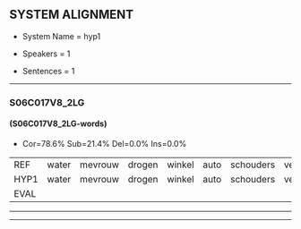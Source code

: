 
## SYSTEM ALIGNMENT

- System Name = hyp1

- Speakers = 1

- Sentences = 1

---

### S06C017V8_2LG

#### (S06C017V8_2LG-words)

- Cor=78.6%	Sub=21.4%	Del=0.0%	Ins=0.0%

|  |  |  |  |  |  |  |  |  |  |  |  |  |  |  |  |  |  |  |  |  |  |  |  |  |  |  |  |  |  |  |  |  |  |  |  |  |  |  |  |  |  |  |
|:--- |:---:|:---:|:---:|:---:|:---:|:---:|:---:|:---:|:---:|:---:|:---:|:---:|:---:|:---:|:---:|:---:|:---:|:---:|:---:|:---:|:---:|:---:|:---:|:---:|:---:|:---:|:---:|:---:|:---:|:---:|:---:|:---:|:---:|:---:|:---:|:---:|:---:|:---:|:---:|:---:|:---:|:---:|
| REF | water | mevrouw | drogen | winkel | auto | schouders | verhaal | koning | moeilijk | speelplaats | drinken | hoofdpijn | regen | vliegtuig | stoppen | opnieuw | gooien | sneeuwen | moeder | liedje | potlood | fietsbel | vinger | dichtbij | meisje | * | chauffeur | * | muziek | waarom | scheuren | lawaai | zwemmen | vuurwerk | appel | cola | kussen | eerste | circus | kleuren | voetbal | vlinder |
| HYP1 | water | mevrouw | drogen | winkel | auto | schouders | verhaal | koning | moeilijk | speelplaats | drinten | hoofdpijn | regen | vliegtuig | stoppen | opnieuw | gouien | snijuwen | moeder | liedje | potlod | fietsspel | vinger | dichtbij | wijsje | scha | schauver | jo | muziek | waarom | scheuren | lawaai | zwemmen | vuurwerk | appel | cola | kussen | eerste | circus | kleuren | voetbal | vlinder |
| EVAL |  |  |  |  |  |  |  |  |  |  | S |  |  |  |  |  | S | S |  |  | S | S |  |  | S | S | S | S |  |  |  |  |  |  |  |  |  |  |  |  |  |  |
---

---
